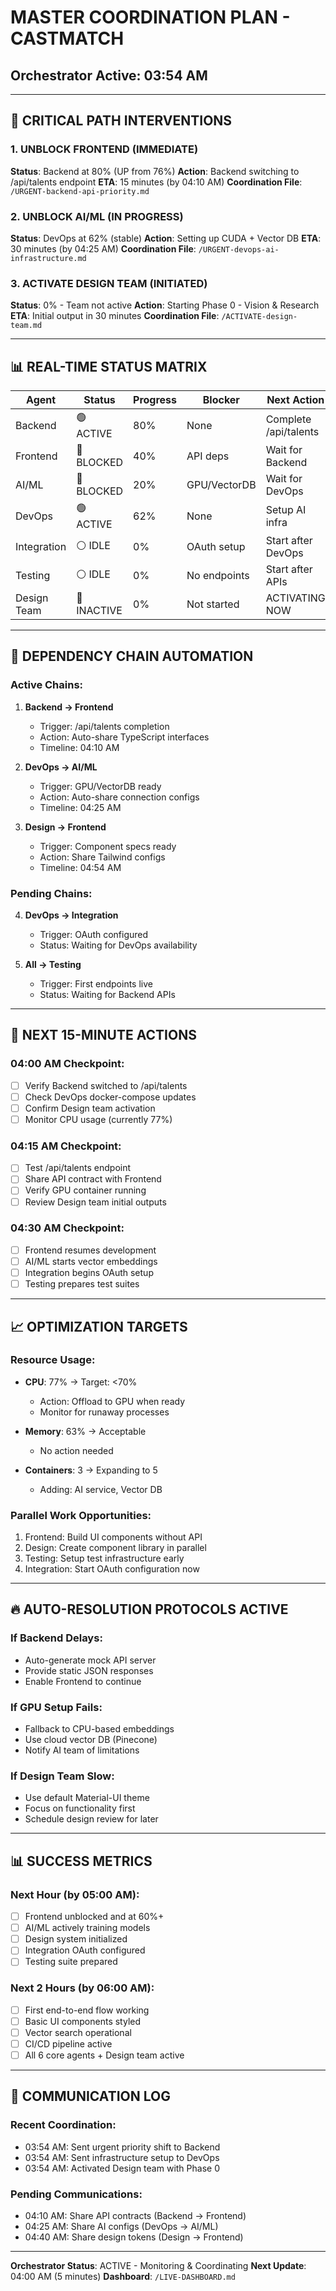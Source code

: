 # MASTER COORDINATION PLAN - CASTMATCH
## Orchestrator Active: 03:54 AM

---

## 🚨 CRITICAL PATH INTERVENTIONS

### 1. UNBLOCK FRONTEND (IMMEDIATE)
**Status**: Backend at 80% (UP from 76%)
**Action**: Backend switching to /api/talents endpoint
**ETA**: 15 minutes (by 04:10 AM)
**Coordination File**: `/URGENT-backend-api-priority.md`

### 2. UNBLOCK AI/ML (IN PROGRESS)
**Status**: DevOps at 62% (stable)
**Action**: Setting up CUDA + Vector DB
**ETA**: 30 minutes (by 04:25 AM)
**Coordination File**: `/URGENT-devops-ai-infrastructure.md`

### 3. ACTIVATE DESIGN TEAM (INITIATED)
**Status**: 0% - Team not active
**Action**: Starting Phase 0 - Vision & Research
**ETA**: Initial output in 30 minutes
**Coordination File**: `/ACTIVATE-design-team.md`

---

## 📊 REAL-TIME STATUS MATRIX

| Agent | Status | Progress | Blocker | Next Action |
|-------|--------|----------|---------|-------------|
| Backend | 🟢 ACTIVE | 80% | None | Complete /api/talents |
| Frontend | 🔴 BLOCKED | 40% | API deps | Wait for Backend |
| AI/ML | 🔴 BLOCKED | 20% | GPU/VectorDB | Wait for DevOps |
| DevOps | 🟢 ACTIVE | 62% | None | Setup AI infra |
| Integration | ⚪ IDLE | 0% | OAuth setup | Start after DevOps |
| Testing | ⚪ IDLE | 0% | No endpoints | Start after APIs |
| Design Team | 🔴 INACTIVE | 0% | Not started | ACTIVATING NOW |

---

## 🔄 DEPENDENCY CHAIN AUTOMATION

### Active Chains:
1. **Backend → Frontend**
   - Trigger: /api/talents completion
   - Action: Auto-share TypeScript interfaces
   - Timeline: 04:10 AM

2. **DevOps → AI/ML**
   - Trigger: GPU/VectorDB ready
   - Action: Auto-share connection configs
   - Timeline: 04:25 AM

3. **Design → Frontend**
   - Trigger: Component specs ready
   - Action: Share Tailwind configs
   - Timeline: 04:54 AM

### Pending Chains:
4. **DevOps → Integration**
   - Trigger: OAuth configured
   - Status: Waiting for DevOps availability

5. **All → Testing**
   - Trigger: First endpoints live
   - Status: Waiting for Backend APIs

---

## 🎯 NEXT 15-MINUTE ACTIONS

### 04:00 AM Checkpoint:
- [ ] Verify Backend switched to /api/talents
- [ ] Check DevOps docker-compose updates
- [ ] Confirm Design team activation
- [ ] Monitor CPU usage (currently 77%)

### 04:15 AM Checkpoint:
- [ ] Test /api/talents endpoint
- [ ] Share API contract with Frontend
- [ ] Verify GPU container running
- [ ] Review Design team initial outputs

### 04:30 AM Checkpoint:
- [ ] Frontend resumes development
- [ ] AI/ML starts vector embeddings
- [ ] Integration begins OAuth setup
- [ ] Testing prepares test suites

---

## 📈 OPTIMIZATION TARGETS

### Resource Usage:
- **CPU**: 77% → Target: <70%
  - Action: Offload to GPU when ready
  - Monitor for runaway processes

- **Memory**: 63% → Acceptable
  - No action needed

- **Containers**: 3 → Expanding to 5
  - Adding: AI service, Vector DB

### Parallel Work Opportunities:
1. Frontend: Build UI components without API
2. Design: Create component library in parallel
3. Testing: Setup test infrastructure early
4. Integration: Start OAuth configuration now

---

## 🔥 AUTO-RESOLUTION PROTOCOLS ACTIVE

### If Backend Delays:
- Auto-generate mock API server
- Provide static JSON responses
- Enable Frontend to continue

### If GPU Setup Fails:
- Fallback to CPU-based embeddings
- Use cloud vector DB (Pinecone)
- Notify AI team of limitations

### If Design Team Slow:
- Use default Material-UI theme
- Focus on functionality first
- Schedule design review for later

---

## 📊 SUCCESS METRICS

### Next Hour (by 05:00 AM):
- [ ] Frontend unblocked and at 60%+
- [ ] AI/ML actively training models
- [ ] Design system initialized
- [ ] Integration OAuth configured
- [ ] Testing suite prepared

### Next 2 Hours (by 06:00 AM):
- [ ] First end-to-end flow working
- [ ] Basic UI components styled
- [ ] Vector search operational
- [ ] CI/CD pipeline active
- [ ] All 6 core agents + Design team active

---

## 💬 COMMUNICATION LOG

### Recent Coordination:
- 03:54 AM: Sent urgent priority shift to Backend
- 03:54 AM: Sent infrastructure setup to DevOps
- 03:54 AM: Activated Design team with Phase 0

### Pending Communications:
- 04:10 AM: Share API contracts (Backend → Frontend)
- 04:25 AM: Share AI configs (DevOps → AI/ML)
- 04:40 AM: Share design tokens (Design → Frontend)

---

**Orchestrator Status**: ACTIVE - Monitoring & Coordinating
**Next Update**: 04:00 AM (5 minutes)
**Dashboard**: `/LIVE-DASHBOARD.md`
